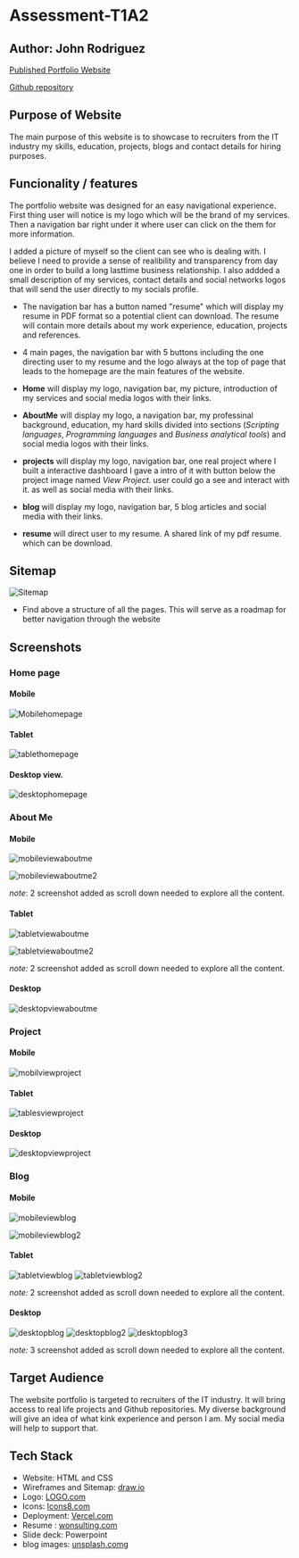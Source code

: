 # Assessment-T1A2

## Author: John Rodriguez

[Published Portfolio Website](https://assessment-t1-a2-ao8x.vercel.app/index.html)

[Github repository](https://github.com/JohnFaber2801/Assessment-T1A2)

## Purpose of Website

The main purpose of this website is to showcase to  recruiters from the IT industry my skills, education, projects, blogs and contact details for hiring purposes.

## Funcionality / features

The portfolio website was designed for an easy navigational experience. First thing user will notice is my logo which will be the brand of my services. Then a navigation bar right under it where user can click on the them for more information.

I added a picture of myself so the client can see who is dealing with. I believe I need to provide a sense of realibility and transparency from day one in order to build a long lasttime business relationship.
I also addded a small description of my services, contact details and social networks logos that will send the user directly to my socials profile.

- The navigation bar has a button named "resume" which will display my resume in PDF format so a potential client can download. The resume will contain more details about my work experience, education, projects and references.

- 4 main pages, the navigation bar with 5 buttons including the one directing user to my resume and the logo always at the top of page that leads to the homepage are the main features of the website.

- **Home** will display my logo, navigation bar, my picture, introduction of my services and social media logos with their links.

- **AboutMe** will display my logo, a navigation bar, my professinal background, education, my hard skills divided into sections (*Scripting languages*, *Programming languages* and *Business analytical tools*) and social media logos with their links.

- **projects** will display my logo, navigation bar, one real project where I built a interactive dashboard I gave a intro of it with button below the project image named *View Project*. user could go a see and interact with it. as well as social media with their links.

- **blog** will display my logo, navigation bar, 5 blog articles and social media with their links.

- **resume** will direct user to my resume. A shared link of my pdf resume. which can be download.

## Sitemap

![Sitemap](docs/Sitemap.png "Sitemap") 

- Find above a structure of all the pages. This will serve as a roadmap for better navigation through the website

## Screenshots

### Home page 

#### Mobile

![Mobilehomepage](docs/Mobile%20view%20Home%20Page.png)

#### Tablet

![tablethomepage](docs/Tablet%20view%20Home%20Page.png)

#### Desktop view.

![desktophomepage](docs/Desktop%20view%20Home%20Page.png)

### About Me

#### Mobile

![mobileviewaboutme](docs/Mobile%20view%20about%20me.png)

![mobileviewaboutme2](docs/Mobile%20view%20about%20me2.png)

*note*: 2 screenshot added as scroll down needed to explore all the content.


#### Tablet

![tabletviewaboutme](docs/tablet%20view%20about%20me.png)

![tabletviewaboutme2](docs/images/tablet%20view%20about%20me2.png)

*note:* 2 screenshot added as scroll down needed to explore all the content.

#### Desktop

![desktopviewaboutme](docs/desktop%20view%20about%20me.png)

### Project

#### Mobile

![mobilviewproject](docs/Mobile%20view%20project.png)

#### Tablet

![tablesviewproject](docs/tablet%20view%20project.png)

#### Desktop

![desktopviewproject](docs/desktop%20view%20project.png)

### Blog

#### Mobile

![mobileviewblog](docs/Mobile%20view%20blog.png)

![mobileviewblog2](docs/Mobile%20view%20blog2.png)

#### Tablet

![tabletviewblog](docs/tablet%20view%20blog.png)
![tabletviewblog2](docs/tablet%20view%20blog2.png)

*note:* 2 screenshot added as scroll down needed to explore all the content.

#### Desktop

![desktopblog](docs/desktop%20view%20blog.png)
![desktopblog2](docs/desktop%20view%20blog2.png)
![desktopblog3](docs/desktop%20view%20blog3.png)

*note:* 3 screenshot added as scroll down needed to explore all the content.

## Target Audience

The website portfolio is targeted to recruiters of the IT industry. It will bring access to real life projects and Github repositories. My diverse background will give an idea of what kink experience and person I am. My social media will help to support that.


## Tech Stack

* Website: HTML and CSS
* Wireframes and Sitemap: [draw.io](https://app.diagrams.net/)
* Logo: [LOGO.com](https://app.logo.com/)
* Icons: [Icons8.com](https://icons8.com)
* Deployment: [Vercel.com](https://vercel.com/dashboard)
* Resume : [wonsulting.com](https://www.wonsulting.com/)
* Slide deck: Powerpoint
* blog images: [unsplash.com](https://unsplash.com/)g